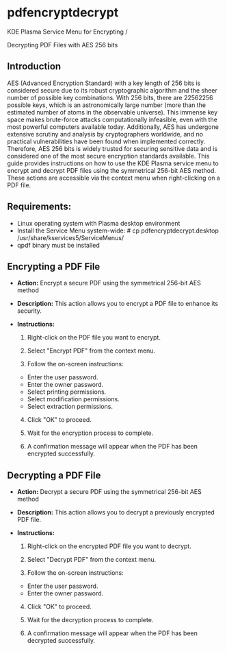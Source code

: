 # pdfencryptdecrypt
KDE Plasma Service Menu for Encrypting /

Decrypting PDF Files with AES 256 bits

## Introduction

AES (Advanced Encryption Standard) with a key length of 256 bits is considered secure due to its robust cryptographic algorithm and the sheer number of possible key combinations. With 256 bits, there are 22562256 possible keys, which is an astronomically large number (more than the estimated number of atoms in the observable universe). This immense key space makes brute-force attacks computationally infeasible, even with the most powerful computers available today. Additionally, AES has undergone extensive scrutiny and analysis by cryptographers worldwide, and no practical vulnerabilities have been found when implemented correctly. Therefore, AES 256 bits is widely trusted for securing sensitive data and is considered one of the most secure encryption standards available.
This guide provides instructions on how to use the KDE Plasma service menu to encrypt and
decrypt PDF files using the symmetrical 256-bit AES method. These actions are accessible via the
context menu when right-clicking on a PDF file.

## Requirements:

- Linux operating system with Plasma desktop environment
- Install the Service Menu system-wide: # cp pdfencryptdecrypt.desktop /usr/share/kservices5/ServiceMenus/
- qpdf binary must be installed

## Encrypting a PDF File

- **Action:** Encrypt a secure PDF using the symmetrical 256-bit AES method
- **Description:** This action allows you to encrypt a PDF file to enhance its security.

- **Instructions:**
  1. Right-click on the PDF file you want to encrypt.
  
  2. Select "Encrypt PDF" from the context menu.
  
  3. Follow the on-screen instructions:
  - Enter the user password.
  - Enter the owner password. 
  - Select printing permissions.
  - Select modification permissions.
  - Select extraction permissions.
  
  4. Click "OK" to proceed.

  5. Wait for the encryption process to complete.
  
  6. A confirmation message will appear when the PDF has been encrypted successfully.

## Decrypting a PDF File

- **Action:** Decrypt a secure PDF using the symmetrical 256-bit AES method
- **Description:** This action allows you to decrypt a previously encrypted PDF file.
- **Instructions:**
  1. Right-click on the encrypted PDF file you want to decrypt.

  2. Select "Decrypt PDF" from the context menu.
  
  3. Follow the on-screen instructions:
  - Enter the user password.
  - Enter the owner password.
 
  4. Click "OK" to proceed.

  5. Wait for the decryption process to complete.
  
  6. A confirmation message will appear when the PDF has been decrypted successfully.
